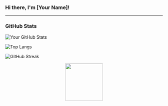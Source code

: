 ### Hi there, I'm [Your Name]!

---

### GitHub Stats

![Your GitHub Stats](https://github-readme-stats.vercel.app/api?username=elpajas30001&show_icons=true&theme=github_dark)

![Top Langs](https://github-readme-stats.vercel.app/api/top-langs/?username=elpajas30001&layout=compact&theme=github_dark)

![GitHub Streak](https://github-readme-streak-stats.herokuapp.com/?user=elpajas30001&theme=github-dark)



 <p align="center"> 
<a href="https://github.com/elpajas30001"><img src="http://readme-typing-svg.herokuapp.com?font=mono&size=17&duration=7000&color=[FF0000]&center=falso&vCenter=falso&lines=𝐐𝐔𝐄+𝐑𝐎𝐋𝐋𝐎+𝐃𝐄𝐉𝐀+𝐓𝐔+𝐄𝐒𝐓𝐑𝐄𝐋𝐋𝐀" height="120px"></a> 
</p>
